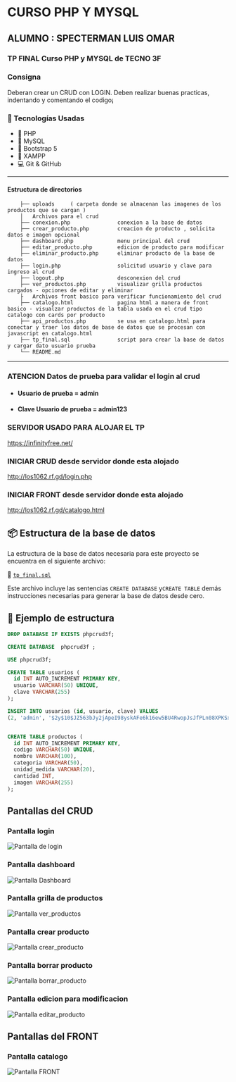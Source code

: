#  CURSO PHP Y MYSQL
## ALUMNO : SPECTERMAN LUIS OMAR

### TP FINAL Curso PHP y MYSQL de TECNO 3F 

### Consigna
Deberan crear un CRUD con LOGIN.
Deben realizar buenas practicas, indentando y comentando el
codigo¡

### 🔧 Tecnologías Usadas

- 🐘 PHP 
- 🐬 MySQL
- 🧰 Bootstrap 5
- 💾 XAMPP 
- 💻 Git & GitHub

---


#### Estructura de directorios
``` tree
    ├── uploads     ( carpeta donde se almacenan las imagenes de los productos que se cargan )
    │   Archivos para el crud   
    ├── conexion.php               conexion a la base de datos
    ├── crear_producto.php         creacion de producto , solicita datos e imagen opcional
    ├── dashboard.php              menu principal del crud
    ├── editar_producto.php        edicion de producto para modificar 
    ├── eliminar_producto.php      eliminar producto de la base de datos 
    ├── login.php                  solicitud usuario y clave para ingreso al crud
    ├── logout.php                 desconexion del crud
    ├── ver_productos.php          visualizar grilla productos cargados - opciones de editar y eliminar  
    ├   Archivos front basico para verificar funcionamiento del crud
    ├── catalogo.html              pagina html a manera de front basico - visualzar productos de la tabla usada en el crud tipo catalogo con cards por producto
    ├── api_productos.php          se usa en catalogo.html para conectar y traer los datos de base de datos que se procesan con javascript en catalogo.html
    ├── tp_final.sql               script para crear la base de datos y cargar dato usuario prueba
    └── README.md
```

---
### ATENCION Datos de prueba para validar el login al crud
  - #### Usuario de prueba        = admin
  - #### Clave Usuario de prueba  = admin123

### SERVIDOR USADO PARA ALOJAR EL TP
https://infinityfree.net/ 

### INICIAR CRUD desde servidor donde esta alojado   
http://los1062.rf.gd/login.php

### INICIAR FRONT desde servidor donde esta alojado  
http://los1062.rf.gd/catalogo.html

## 📦 Estructura de la base de datos

La estructura de la base de datos necesaria para este proyecto se encuentra en el siguiente archivo:

📁 [`tp_final.sql`](tp_final.sql)

Este archivo incluye las sentencias `CREATE DATABASE` y`CREATE TABLE`  demás instrucciones necesarias para generar la base de datos desde cero.

## 🧱 Ejemplo de estructura

```sql
DROP DATABASE IF EXISTS phpcrud3f;

CREATE DATABASE  phpcrud3f ;

USE phpcrud3f;

CREATE TABLE usuarios (
  id INT AUTO_INCREMENT PRIMARY KEY,
  usuario VARCHAR(50) UNIQUE,
  clave VARCHAR(255)
);

INSERT INTO usuarios (id, usuario, clave) VALUES
(2, 'admin', '$2y$10$JZ563bJy2jApeI98yskAFe6k16ew5BU4RwopJsJfPLn08XPKSxIru');


CREATE TABLE productos (
  id INT AUTO_INCREMENT PRIMARY KEY,
  codigo VARCHAR(50) UNIQUE,
  nombre VARCHAR(100),
  categoria VARCHAR(50),
  unidad_medida VARCHAR(20),
  cantidad INT,
  imagen VARCHAR(255)
);
```
## Pantallas del CRUD
### Pantalla login
![Pantalla de login](imagenes/login.jpg)

### Pantalla dashboard
![Pantalla Dashboard](imagenes/dashboard.jpg)

### Pantalla grilla de productos
![Pantalla ver_productos](imagenes/ver_productos.jpg)

### Pantalla crear producto
![Pantalla crear_producto](imagenes/crear_producto.jpg)

### Pantalla borrar producto
![Pantalla borrar_producto](imagenes/elimninar_producto.jpg)

### Pantalla edicion para modificacion
![Pantalla editar_producto](imagenes/editar_producto.jpg)


## Pantallas del FRONT 
### Pantalla catalogo
![Pantalla FRONT](imagenes/FRONT.jpg)



